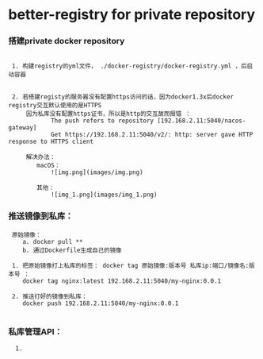# better-registry for private repository

### 搭建private docker repository
````

 1. 构建registry的yml文件， ./docker-registry/docker-registry.yml ，后启动容器


 2. 若搭建registy的服务器没有配置https访问的话，因为docker1.3x后docker registry交互默认使用的是HTTPS
     因为私库没有配置https证书，所以是http的交互故而报错 ： 
            The push refers to repository [192.168.2.11:5040/nacos-gateway]
            Get https://192.168.2.11:5040/v2/: http: server gave HTTP response to HTTPS client
     
     解决办法： 
        macOS：
            ![img.png](images/img.png)
       
        其他：
            ![img_1.png](images/img_1.png)
````

### 推送镜像到私库：

````
 原始镜像：
    a. docker pull **
    b. 通过Dockerfile生成自己的镜像
       
 1. 把原始镜像打上私库的标签： docker tag 原始镜像:版本号 私库ip:端口/镜像名:版本号 ： 
    docker tag nginx:latest 192.168.2.11:5040/my-nginx:0.0.1
    
 2. 推送打好的镜像到私库：
    docker push 192.168.2.11:5040/my-nginx:0.0.1
 
````


### 私库管理API：
````
  1. 
  
````
  
  
  
  

````





        